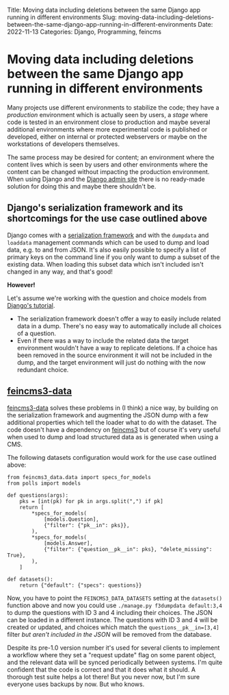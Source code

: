Title: Moving data including deletions between the same Django app running in different environments
Slug: moving-data-including-deletions-between-the-same-django-app-running-in-different-environments
Date: 2022-11-13
Categories: Django, Programming, feincms

# Moving data including deletions between the same Django app running in different environments

Many projects use different environments to stabilize the code; they have a _production_ environment which is actually seen by users, a _stage_ where code is tested in an environment close to production and maybe several additional environments where more experimental code is published or developed, either on internal or protected webservers or maybe on the workstations of developers themselves.

The same process may be desired for content; an environment where the content lives which is seen by users and other environments where the content can be changed without impacting the production environment. When using Django and the [Django admin site](https://docs.djangoproject.com/en/4.1/ref/contrib/admin/) there is no ready-made solution for doing this and maybe there shouldn't be.

## Django's serialization framework and its shortcomings for the use case outlined above

Django comes with a [serialization framework](https://docs.djangoproject.com/en/4.1/topics/serialization/) and with the `dumpdata` and `loaddata` management commands which can be used to dump and load data, e.g. to and from JSON. It's also easily possible to specify a list of primary keys on the command line if you only want to dump a subset of the existing data. When loading this subset data which isn't included isn't changed in any way, and that's good!

**However!**

Let's assume we're working with the question and choice models from [Django's tutorial](https://docs.djangoproject.com/en/4.1/intro/tutorial02/#creating-models).

- The serialization framework doesn't offer a way to easily include related data in a dump. There's no easy way to automatically include all choices of a question.
- Even if there was a way to include the related data the target environment wouldn't have a way to replicate deletions. If a choice has been removed in the source environment it will not be included in the dump, and the target environment will just do nothing with the now redundant choice.

## [feincms3-data](https://github.com/matthiask/feincms3-data/)

[feincms3-data](https://github.com/matthiask/feincms3-data/) solves these problems in (I think) a nice way, by building on the serialization framework and augmenting the JSON dump with a few additional properties which tell the loader what to do with the dataset. The code doesn't have a dependency on [feincms3](https://feincms3.readthedocs.io/) but of course it's very useful when used to dump and load structured data as is generated when using a CMS.

The following datasets configuration would work for the use case outlined above:

    from feincms3_data.data import specs_for_models
    from polls import models

    def questions(args):
        pks = [int(pk) for pk in args.split(",") if pk]
        return [
            *specs_for_models(
                [models.Question],
                {"filter": {"pk__in": pks}},
            ),
            *specs_for_models(
                [models.Answer],
                {"filter": {"question__pk__in": pks}, "delete_missing": True},
            ),
        ]

    def datasets():
        return {"default": {"specs": questions}}

Now, you have to point the `FEINCMS3_DATA_DATASETS` setting at the `datasets()` function above and now you could use `./manage.py f3dumpdata default:3,4` to dump the questions with ID 3 and 4 including their choices. The JSON can be loaded in a different instance. The questions with ID 3 and 4 will be created or updated, and choices which match the `questions__pk__in=[3,4]` filter _but aren't included in the JSON_ will be removed from the database.

Despite its pre-1.0 version number it's used for several clients to implement a workflow where they set a "request update" flag on some parent object, and the relevant data will be synced periodically between systems. I'm quite confident that the code is correct and that it does what it should. A thorough test suite helps a lot there! But you never now, but I'm sure everyone uses backups by now. But who knows.
